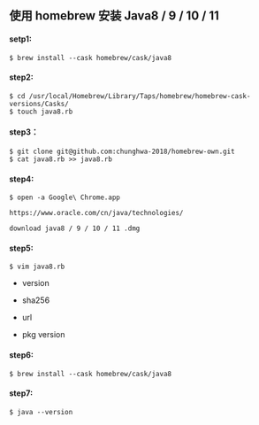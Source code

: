 
## 使用 homebrew 安装 Java8 / 9 / 10 / 11

#### setp1:

```
$ brew install --cask homebrew/cask/java8
```

#### step2:

```
$ cd /usr/local/Homebrew/Library/Taps/homebrew/homebrew-cask-versions/Casks/
$ touch java8.rb
```

#### step3：

```
$ git clone git@github.com:chunghwa-2018/homebrew-own.git
$ cat java8.rb >> java8.rb
```

#### step4:

```
$ open -a Google\ Chrome.app

https://www.oracle.com/cn/java/technologies/

download java8 / 9 / 10 / 11 .dmg
```

#### step5:

```
$ vim java8.rb
```

- version

- sha256

- url

- pkg version

#### step6:

```
$ brew install --cask homebrew/cask/java8
```

#### step7:

```
$ java --version
```
